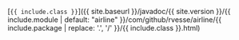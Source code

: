 [`{{ include.class }}`]({{ site.baseurl }}/javadoc/{{ site.version }}/{{ include.module | default: "airline" }}/com/github/rvesse/airline/{{ include.package | replace: '.', '/' }}/{{ include.class }}.html)